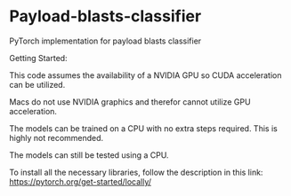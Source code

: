 # Payload-blasts-classifier
PyTorch implementation for payload blasts classifier

Getting Started:

This code assumes the availability of a NVIDIA GPU so CUDA acceleration can be utilized.

Macs do not use NVIDIA graphics and therefor cannot utilize GPU acceleration. 

The models can be trained on a CPU with no extra steps required. This is highly not recommended. 

The models can still be tested using a CPU.

To install all the necessary libraries, follow the description in this link: https://pytorch.org/get-started/locally/
